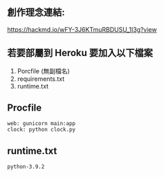 ## 創作理念連結:
https://hackmd.io/wFY-3J6KTmuRBDUSU_1I3g?view

## 若要部屬到 Heroku 要加入以下檔案
1. Porcfile (無副檔名)
2. requirements.txt
3. runtime.txt

## Procfile
```
web: gunicorn main:app
clock: python clock.py
```


## runtime.txt
```
python-3.9.2
```
